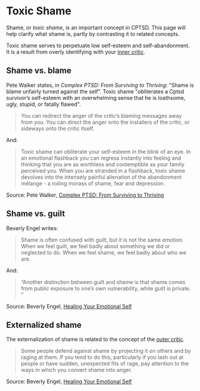 # Toxic Shame

Shame, or *toxic shame*, is an important concept in CPTSD. This page will help clarify what shame is, partly by contrasting it to related concepts.

Toxic shame serves to perpetuate low self-esteem and self-abandonment. It is a result from overly identifying with your [inner critic](/concepts/inner-critic).

## Shame vs. blame

Pete Walker states, in *‌Complex PTSD: From Surviving to Thriving*: "Shame is blame unfairly turned against the self”. Toxic shame "obliterates a Cptsd survivor’s self-esteem with an overwhelming sense that he is loathsome, ugly, stupid, or fatally flawed". 


> You can redirect the anger of the critic’s blaming messages away from you. You can direct the anger onto the installers of the critic, or sideways onto the critic itself. 

And:

> Toxic shame can obliterate your self-esteem in the blink of an eye. In an emotional flashback you can regress instantly into feeling and thinking that you are as worthless and contemptible as your family perceived you. When you are stranded in a flashback, toxic shame devolves into the intensely painful alienation of the abandonment mélange - a roiling morass of shame, fear and depression.

Source: Pete Walker, [Complex PTSD: From Surviving to Thriving](/resources/books#complex-ptsd-from-surviving-to-thriving)

## Shame vs. guilt

Beverly Engel writes:

> Shame is often confused with guilt, but it is not the same emotion. When we feel guilt, we feel badly about something we did or neglected to do. When we feel shame, we feel badly about who we are. 

And:

> “Another distinction between guilt and shame is that shame comes from public exposure to one’s own vulnerability, while guilt is private. ”

Source: Beverly Engel, [Healing Your Emotional Self](/resources/books#healing-your-emotional-self)

## Externalized shame
The externalization of shame is related to the concept of the [outer critic](/concepts/outer-critic). 

> Some people defend against shame by projecting it on others and by raging at them. If you tend to do this, particularly if you lash out at people or have sudden, unexpected fits of rage, pay attention to the ways in which you convert shame into anger.

Source: Beverly Engel, [Healing Your Emotional Self](/resources/books#healing-your-emotional-self)


